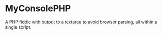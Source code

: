 # MyConsolePHP
A PHP fiddle with output to a textarea to avoid browser parsing, all within a single script.
